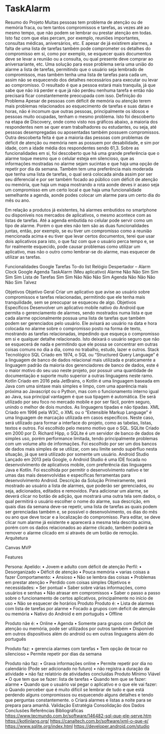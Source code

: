 # TaskAlarm

Resumo do Projeto
Muitas pessoas tem problema de atenção ou de memória fraca, ou tem tantos compromissos e tarefas, as vezes até ao mesmo tempo, que não podem se lembrar ou prestar atenção em todas.
Isto faz com que elas percam, por exemplo, reuniões importantes, consultas médicas, aniversários, etc. E apesar de já existirem alarmes, a falta de uma lista de tarefas também pode comprometer os detalhes do compromisso em si, como por exemplo, se esquecer quais documentos deve se levar a reunião ou a consulta, ou qual presente deve comprar ao aniversariante, etc.
Uma solução para esse problema seria uma união do alarme a lista de tarefas, permitindo que o usuário seja lembrado de compromissos, mas também tenha uma lista de tarefas para cada um, assim não se esquecendo dos detalhes necessários para executar ou levar ao compromisso.
O resultado é que a pessoa estará mais tranquila, já que sabe que não irá perder e que já não perdeu nenhuma tarefa e então não precisará ficar constantemente preocupada com isso.
Definição do Problema
	Apesar de pessoas com déficit de memória ou atenção terem mais problemas relacionados ao esquecimento de tarefas e suas datas e horas, não é incomum que outras pessoas, principalmente os idosos e pessoas muito ocupadas, tenham o mesmo problema.
	Isto foi descoberto na etapa de Discovery, onde como visto nos gráficos abaixo, a maioria dos respondentes nem se quer eram trabalhadores ou estudantes, ou seja, até pessoas desempregadas ou aposentadas também possuem compromissos.
Outra descoberta feita é que a maioria das pessoas com problemas de déficit de atenção ou memória nem as possuem por desabilidade, e sim por idade, com a idade média dos respondentes sendo 61,3.
Sobre as funcionalidades em si, foi descoberto que há uma grande preferência que o alarme toque mesmo que o celular esteja em silencioso, que as informações mostradas no alarme sejam sucintas e que haja uma opção de repetir por dia da semana. Também tem uma preferência mais moderada que tenha uma lista de tarefas, o qual será colocada ainda assim por ser seu diferencial e por ser também focado ao público com déficit de atenção ou memória, que haja um mapa mostrando a rota aonde deves ir acaso seja um compromisso em um certo local e que haja uma funcionalidade semelhante a agenda, aonde podes colocar um alarme para um certo dia do mês ou ano.
 
 

Em relação a produtos já existentes, há alarmes embutidos no smartphone ou disponíveis nos mercados de aplicativos, o mesmo acontece com as listas de tarefas. Até a agenda embutida no celular pode servir como um tipo de alarme.
Porém o que eles não tem são as duas funcionalidades juntas, então, por exemplo, se eu tiver um compromisso como a reunião mencionada acima e eu tiver que levar certos documentos, terei que usar dois aplicativos para isto, o que faz com que o usuário perca tempo e, se for realmente esquecido, pode causar problemas como utilizar um aplicativo, mas não o outro como lembrar-se do alarme, mas esquecer de utilizar as tarefas.

Funcionalidades	Google Tarefas	To-do list	Relógio	Despertador – Alarm Clock	Google Agenda	TaskAlarm (Meu aplicativo)
Alarme	Não	Não	Sim	Sim	Sim	Sim
Lista de Tarefas	Sim	Sim	Não	Não	Não	Sim
Agenda	Não	Não	Não	Não	Sim	Talvez

Objetivos
Objetivo Geral
	Criar um aplicativo que avise ao usuário sobre compromissos e tarefas relacionadas, permitindo que ele tenha mais tranquilidade, sem se preocupar se esqueceu de algo.
Objetivos Específicos
	Desenvolver um aplicativo mobile nativo do Android que permita o gerenciamento de alarmes, sendo mostrados numa lista e que cada alarme opcionalmente possua uma lista de tarefas que também podem ser gerenciados pelo usuário.
	Ele avisará ao usuário na data e hora colocada no alarme sobre o compromisso posto na forma de texto, mostrando as tarefas relacionadas, impedindo que esqueça o compromisso em si e qualquer detalhe relacionado.
Isto deixará o usuário seguro que não se esquecerá de nada e permitindo que ele possa se concentrar em outras coisas comuns no dia a dia, como no trabalho, estudo, lazer e outros. 
Stack Tecnológico
SQL
	Criado em 1974, o SQL ou “Structured Query Language” é a linguagem de banco de dados relacional mais utilizada e praticamente a linguagem padrão da maioria dos gerenciadores de banco de dados, este é o maior motivo do seu uso neste projeto, por possuir uma quantidade de documentação e suporte muito superior a outras linguagens neste ramo.
Kotlin
	Criado em 2016 pela JetBrains, o Kotlin é uma linguagem baseada em Java com uma sintaxe mais simples e limpo, com uma aparência mais próxima ao Javascript ou o Python, mas com o funcionamento interno igual ao Java, sua principal vantagem é que sua tipagem é automática. Ele será utilizado por seu foco no mercado mobile e por ser fácil, porém seguro, unindo o melhor de dois mundos. As linguagens tipadas e não tipadas.
XML
	Criado em 1996 pela W3C, o XML ou o “Extensible Markup Language” é uma linguagem de marcação utilizada em casos específicos. Neste caso, será utilizado para formar a interface do projeto, como as tabelas, listas, textos e outros. Foi escolhido pelo mesmo motivo que o SQL.
SQLite
	Criado em 2000 por D. Richard Hipp, o SQLite é um servidor de banco de dados de simples uso, porém performance limitada, tendo principalmente problemas com um volume alto de informações. Foi escolhido por ser um dos bancos de dados mais simples de se utilizar, com seu limite sendo supérfluo nesta situação, já que será utilizado por somente um usuário.
Android Studio
	Lançado em 2013 pela Google, o Android Studio é uma IDE focada no desenvolvimento de aplicativos mobile, com preferência das linguagens Java e Kotlin. Foi escolhida por permitir o desenvolvimento nativo e ter umas das mais desenvolvidas e específicas ferramentas para desenvolvimento Android.
Descrição da Solução
	Primeiramente, será mostrado ao usuário a lista de alarmes, que poderão ser gerenciados, ou seja, adicionados, editados e removidos.
	Para adicionar um alarme, se deverá clicar no botão de adição, que mostrará uma outra tela sem dados, o qual permitirá o usuário escolher o nome do alarme, sua descrição, em quais dias da semana deve-se repetir, uma lista de tarefas as quais podem ser gerenciadas também e, se possível o desenvolvimento, os dias do mês ou ano que deve tocar e a localização do compromisso.
Para editar, se deve clicar num alarme já existente e aparecerá a mesma tela descrita acima, porém com os dados relacionados ao alarme clicado, também poderá se remover o alarme clicado em si através de um botão de remoção.
Arquitetura




Canvas MVP
 
Features
 
Persona:
Apelido:
•	Jovem e adulto com déficit de atenção
Perfil:
•	Desorganizado
•	Déficit de atenção
•	Pouca memória
•	varias coisas a fazer
Comportamento:
•	Ansioso
•	Não se lembra das coisas
•	Problemas em prestar atenção
•	Perdido com coisas simples
Objetivos e necessidades:
•	Ser pontual
•	Saber sobre várias informações, como usuários e senhas
•	Não atrasar em compromissos
•	Saber o passo a passo sobre o funcionamento de certos aplicativos, principalmente no início de uso
•	Não se esquecer de horários
Produto
Produto é:
•	Lista de alarmes com lista de tarefas por alarme
•	Focado a grupos com deficit de atenção ou memória
•	Nativo do Android e em português
•	Offline

Produto nãe é:
•	Online
•	Agenda
•	Somente para grupos com deficit de atenção ou memória, pode ser utilizados por outros também
•	Disponível em outros dispositivos além do android ou em outras linguagens além do português

Produto faz:
•	gerencia alarmes com tarefas
•	Tem opção de tocar no silencioso
•	Permite repetir por dias da semana

Produto não faz:
•	Grava informações online
•	Permite repetir por dia no calendário (Pode ser adicionado no futuro)
•	não registra a duração da atividade
•	não faz relatório de atividades concluídas
Produto Mínimo Viável
•	O que tem que se fazer: lista de tarefas
•	Quando tem que se fazer: alarme
•	Quando que o usuário vai pegar o aplicativo e o que ele vai fazer:
o	Quando perceber que é muito difícil se lembrar de tudo e que está perdendo alguns compromissos ou esquecendo alguns detalhes e tendo que perguntas constantemente.
o	Criará alarmes e listas a noite para se prepara para amanhã.
Validação
Estratégia
Consolidação dos Dados
Conclusões
Referências Bibliográficas
https://www.tecmundo.com.br/software/146482-sql-que-ele-serve.htm
https://kotlinlang.org/
https://canaltech.com.br/software/xml-o-que-e/
https://www.sqlite.org/index.html
https://developer.android.com/studio
